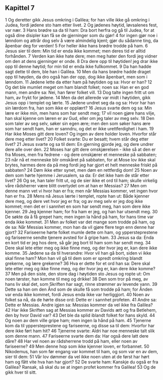 ## Kapittel 7

1 Og deretter gikk Jesus omkring i Galilea; for han ville ikke gå omkring i Judea, fordi jødene sto ham etter livet.
2 Og jødenes høytid, løvsalenes fest, var nær.
3 Hans brødre sa da til ham: Dra bort herfra og gå til Judea, for at også dine disipler kan få se de gjerninger som du gjør!
4 for ingen gjør noe i lønndom og attrår dog selv å være almindelig kjent; gjør du sådanne ting, da åpenbar deg for verden!
5 For heller ikke hans brødre trodde på ham.
6 Jesus sier til dem: Min tid er enda ikke kommet; men deres tid er alltid forhånden.
7 Verden kan ikke hate dere; men meg hater den fordi jeg vidner om den at dens gjerninger er onde.
8 Dra dere opp til høytiden! jeg drar ikke opp til denne høytid; for min tid er enda ikke fullkommet.
9 Da han hadde sagt dette til dem, ble han i Galilea.
10 Men da hans brødre hadde draget opp til høyden, da dro også han der opp, dog ikke åpenbart, men som i lønndom.
11 Jødene lette da etter ham på høytiden og sa: Hvor er han?
12 Og det ble mumlet meget om ham blandt folket; noen sa: Han er en god mann, men andre sa: Nei, han fører folket vill.
13 Dog talte ingen fritt ut om ham, av frykt for jødene.
14 Men da det allerede var midt i høytiden, gikk Jesus opp i templet og lærte.
15 Jødene undret seg da og sa: Hvor har han sin lærdom fra, han som ikke er opplært?
16 Jesus svarte dem og sa: Min lære er ikke min, men hans som har sendt meg;
17 vil noen gjøre hans vilje, han skal kjenne om læren er av Gud, eller om jeg taler av meg selv.
18 Den som taler av seg selv, søker sin egen ære; men den som søker hans ære som har sendt ham, han er sanndru, og det er ikke urettferdighet i ham.
19 Har ikke Moses gitt dere loven? Og ingen av dere holder loven. Hvorfor står dere meg etter livet?
20 Folket svarte: Du er besatt; hvem står deg etter livet?
21 Jesus svarte og sa til dem: En gjerning gjorde jeg, og dere undrer dere alle over den.
22 Moses har gitt dere omskjærelsen - ikke så at den er fra Moses, men fra fedrene - og dere omskjærer et menneske på sabbaten;
23 når nå et menneske blir omskåret på sabbaten, for at Mose lov ikke skal brytes, harmes dere da på meg fordi jeg har gjort et helt menneske friskt på sabbaten?
24 Døm ikke etter synet, men døm en rettferdig dom!
25 Noen av dem som hørte hjemme i Jerusalem, sa da: Er det ikke ham de står etter livet?
26 Og se, han taler fritt ut, og de sier ikke et ord til ham; skulle virkelig våre rådsherrer være blitt overtydet om at han er Messias?
27 Men om denne mann vet vi hvor han er fra; men når Messias kommer, vet ingen hvor han er fra.
28 Mens nå Jesus lærte i templet, ropte han ut: Både kjenner dere meg, og dere vet hvor jeg er fra; og av meg selv er jeg dog ikke kommet; men det er i sannhet en som har sendt meg, han som dere ikke kjenner.
29 Jeg kjenner ham; for fra ham er jeg, og han har utsendt meg.
30 De søkte da å få grepet ham; men ingen la hånd på ham, for hans time var enda ikke kommet.
31 Men av folket var det mange som trodde på ham, og de sa: Når Messias kommer, mon han da vil gjøre flere tegn enn denne har gjort?
32 Fariseerne hørte folket mumle dette om ham, og yppersteprestene og fariseerne sendte tjenere avsted for å gripe ham.
33 Jesus sa da: Enda en kort tid er jeg hos dere, så går jeg bort til ham som har sendt meg.
34 Dere skal lete etter meg og ikke finne meg, og der hvor jeg er, kan dere ikke komme.
35 Jødene sa da til hverandre: Hvor vil han gå bort, siden vi ikke skal finne ham? Mon han vil gå til dem som er spredt omkring blandt grekerne, og lære grekerne?
36 Hva er dette for et ord han sa: Dere skal lete etter meg og ikke finne meg, og der hvor jeg er, kan dere ikke komme?
37 Men på den siste, den store dag i høytiden sto Jesus og ropte ut: Om noen tørster, han komme til meg og drikke!
38 Den som tror på meg, av hans liv skal det, som Skriften har sagt, rinne strømmer av levende vann.
39 Dette sa han om den Ånd som de skulle få som trodde på ham; for Ånden var enda ikke kommet, fordi Jesus enda ikke var herliggjort.
40 Noen av folket sa nå, da de hørte disse ord: Dette er i sannhet profeten.
41 Andre sa: Dette er Messias. Andre igjen sa: Messias kommer da vel ikke fra Galilea?
42 Har ikke Skriften sag at Messias kommer av Davids ætt og fra Betlehem, den by hvor David var?
43 Det ble da splid iblandt folket for hans skyld.
44 Og noen av dem ville gripe ham; men ingen la hånd på ham.
45 Tjenerne kom da til yppersteprestene og fariseerne, og disse sa til dem: Hvorfor har dere ikke ført ham hit?
46 Tjenerne svarte: Aldri har noe menneske talt slik som denne mann.
47 Fariseerne svarte dem da: Har også dere latt dere dåre?
48 Har vel noen av rådsherrene trodd på ham, eller noen av fariseerne?
49 Men denne hop som ikke kjenner loven, er forbannet.
50 Nikodemus, han som før engang var kommet til ham, og som var en av dem, sier til dem:
51 Vår lov dømmer da vel ikke noen uten at de først har hørt ham og fått vite hva han har gjort?
52 De svarte ham: Kanskje du også er fra Galilea? Ransak, så skal du se at ingen profet kommer fra Galilea!
53 Og de gikk hver til sitt.
